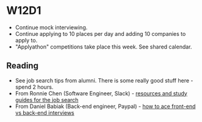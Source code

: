 # W12D1
* Continue mock interviewing.
* Continue applying to 10 places per day and adding 10 companies to apply to.
* "Applyathon" competitions take place this week. See shared calendar.

## Reading
* See job search tips from alumni.  There is some really good stuff here - spend 2 hours.  
 * From Ronnie Chen (Software Engineer, Slack) - [resources and study guides for the job search][ronnie-tips]
 * From Daniel Babiak (Back-end engineer, Paypal) - [how to ace front-end vs back-end interviews][babiak-tips]

[ronnie-tips]: https://gist.github.com/ronnieftw/7907630469242f0999ea
[babiak-tips]: https://github.com/d-babiak/job-market-notes

[offer-negotiation]: ../negotiating/email-negotiations.md
[salary-data]: ../negotiating/salary-data.md
[hn-negotiation-article]: https://news.ycombinator.com/item?id=3289750
[Coursera]: https://www.coursera.org/course/algo


